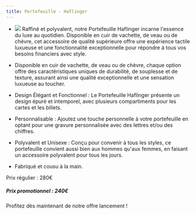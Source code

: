 ```yaml
---
title: Portefeuille - Haflinger
---
```


* ![](/haflinger.png)
  Raffiné et polyvalent, notre Portefeuille Haflinger incarne l'essence du luxe au quotidien. Disponible en cuir de vachette, de veau ou de chèvre, cet accessoire de qualité supérieure offre une expérience tactile luxueuse et une fonctionnalité exceptionnelle pour répondre à tous vos besoins financiers avec style.

* Disponible en cuir de vachette, de veau ou de chèvre, chaque option offre des caractéristiques uniques de durabilité, de souplesse et de texture, assurant ainsi une qualité exceptionnelle et une sensation luxueuse au toucher.
* Design Élégant et Fonctionnel : Le Portefeuille Haflinger présente un design épuré et intemporel, avec plusieurs compartiments pour les cartes et les billets.
* Personnalisable : Ajoutez une touche personnelle à votre portefeuille en optant pour une gravure personnalisée avec des lettres et/ou des chiffres.
* Polyvalent et Unisexe : Conçu pour convenir à tous les styles, ce portefeuille convient aussi bien aux hommes qu'aux femmes, en faisant un accessoire polyvalent pour tous les jours.
* Fabriqué et cousu à la main.


Prix régulier : 280€

##### &#xA;Prix promotionnel : 240€


Profitez dès maintenant de notre offre lancement !

